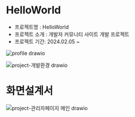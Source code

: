 # HelloWorld 
+ 프로젝트명 : HelloWorld
+ 프로젝트 소개 : 개발자 커뮤니티 사이트 개발 프로젝트
+ 프로젝트 기간: 2024.02.05 ~


![profile drawio](https://github.com/changhui98/HelloWorld/assets/143060426/0213bb4f-6a22-4690-8fd2-b80d86b8f9c2)


![project-개발환경 drawio](https://github.com/changhui98/HelloWorld/assets/143060426/39bda362-9e15-486f-a515-276bfad4f32f)

# 화면설계서

![project-관리자페이지 메인  drawio](https://github.com/changhui98/HelloWorld/assets/143060426/f5ebd89f-8cbd-4ba1-8c64-73f018987576)
